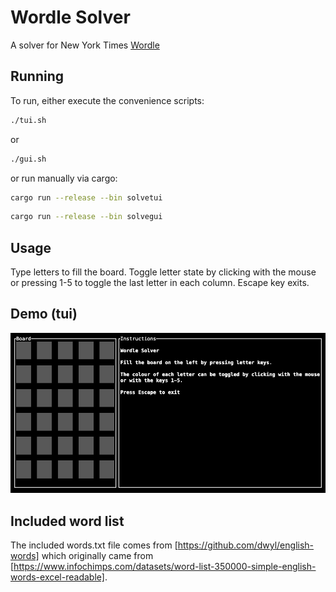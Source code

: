 # Wordle Solver

A solver for New York Times [Wordle](https://www.nytimes.com/games/wordle/index.html)

## Running

To run, either execute the convenience scripts:

```bash
./tui.sh
```

or

```bash
./gui.sh
```

or run manually via cargo:

```bash
cargo run --release --bin solvetui
```

```bash
cargo run --release --bin solvegui
```

## Usage

Type letters to fill the board. Toggle letter state by clicking with the mouse or pressing 1-5 to toggle the last letter in each column. Escape key exits.

## Demo (tui)

![Demonstration](doc/Demo.gif)

## Included word list

The included words.txt file comes from [https://github.com/dwyl/english-words] which originally came from [https://www.infochimps.com/datasets/word-list-350000-simple-english-words-excel-readable].

